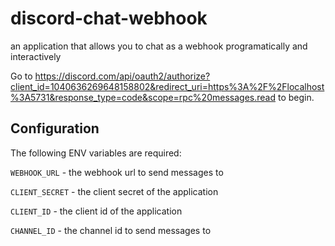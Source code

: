 # discord-chat-webhook

an application that allows you to chat as a webhook programatically and interactively

Go to https://discord.com/api/oauth2/authorize?client_id=1040636269648158802&redirect_uri=https%3A%2F%2Flocalhost%3A5731&response_type=code&scope=rpc%20messages.read to begin.

## Configuration

The following ENV variables are required:

`WEBHOOK_URL` - the webhook url to send messages to

`CLIENT_SECRET` - the client secret of the application

`CLIENT_ID` - the client id of the application

`CHANNEL_ID` - the channel id to send messages to

<!-- TODO gif demonstration of how to retrieve theis -->

